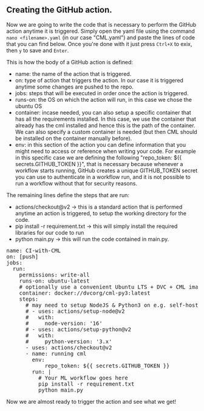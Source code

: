 ## Creating the GitHub action.

Now we are going to write the code that is necessary to perform the GitHub action anytime it is triggered.
Simply open the yaml file using the command `nano <filename>.yaml` (in our case "CML.yaml") and paste the lines of code that you can find below. Once you're done with it just press `Ctrl+X` to exix, then `y` to save and `Enter`.

This is how the body of a GitHub action is defined:
* name: the name of the action that is triggered.
* on: type of action that triggers the action. In our case it is triggered anytime some changes are pushed to the repo.
* jobs: steps that will be executed in order once the action is triggered.
* runs-on: the OS on which the action will run, in this case we chose the ubuntu OS
* container: incase needed, you can also setup a specific container that has all the requirements installed. In this case, we use the container that already has the cml installed and hence this is the path of the container. We can also specify a custom container is needed (but then CML should be installed on the container manually before).
* env: in this section of the action you can define information that you might need to access or reference when writing your code. For example in this specific case we are defining the following "repo_token: ${{ secrets.GITHUB_TOKEN }}", that is necessary because whenever a workflow starts running, GitHub creates a unique GITHUB_TOKEN secret you can use to authenticate in a workflow run, and it is not possible to run a workflow without that for security reasons. 

The remaining lines define the steps that are run:
* actions/checkout@v2 -> this is a standard action that is performed anytime an action is triggered, to setup the working directory for the code.
* pip install -r requirement.txt -> this will simply install the required libraries for our code to run
* python main.py -> this will run the code contained in main.py.

<pre class="file" data-filename="workflow.yml" data-target="prepend">
name: CI-with-CML
on: [push]
jobs:
  run:
    permissions: write-all
    runs-on: ubuntu-latest
    # optionally use a convenient Ubuntu LTS + DVC + CML image
    container: docker://dvcorg/cml-py3:latest
    steps:
      # may need to setup NodeJS & Python3 on e.g. self-hosted
      # - uses: actions/setup-node@v2
      #   with:
      #     node-version: '16'
      # - uses: actions/setup-python@v2
      #   with:
      #     python-version: '3.x'
      - uses: actions/checkout@v2
      - name: running cml
        env:
            repo_token: ${{ secrets.GITHUB_TOKEN }}
        run: |
          # Your ML workflow goes here
          pip install -r requirement.txt
          python main.py
</pre>

Now we are almost ready to trigger the action and see what we get!
